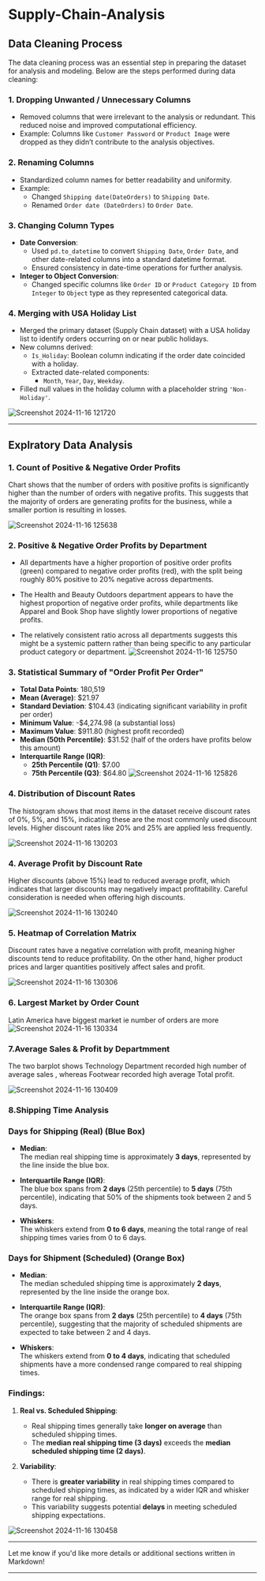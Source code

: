 # Supply-Chain-Analysis

 

## **Data Cleaning Process**

The data cleaning process was an essential step in preparing the dataset for analysis and modeling. Below are the steps performed during data cleaning:

### **1. Dropping Unwanted / Unnecessary Columns**
   - Removed columns that were irrelevant to the analysis or redundant. This reduced noise and improved computational efficiency.
   - Example: Columns like `Customer Password` or `Product Image` were dropped as they didn’t contribute to the analysis objectives.


### **2. Renaming Columns**
   - Standardized column names for better readability and uniformity.
   - Example:
     - Changed `Shipping date(DateOrders)` to `Shipping Date`.
     - Renamed `Order date (DateOrders)` to `Order Date`.

### **3. Changing Column Types**
   - **Date Conversion**:
     - Used `pd.to_datetime` to convert `Shipping Date`, `Order Date`, and other date-related columns into a standard datetime format.
     - Ensured consistency in date-time operations for further analysis.
   - **Integer to Object Conversion**:
     - Changed specific columns like `Order ID` or `Product Category ID` from `Integer` to `Object` type as they represented categorical data.

### **4. Merging with USA Holiday List**
   - Merged the primary dataset (Supply Chain dataset) with a USA holiday list to identify orders occurring on or near public holidays.
   - New columns derived:
     - `Is_Holiday`: Boolean column indicating if the order date coincided with a holiday.
     - Extracted date-related components:
       - `Month`, `Year`, `Day`, `Weekday`.
   - Filled null values in the holiday column with a placeholder string `'Non-Holiday'`.

![Screenshot 2024-11-16 121720](https://github.com/user-attachments/assets/291c05b4-4404-478d-8644-f1c9fa7c2b83)



---

## **Explratory Data Analysis**

### **1. Count of Positive & Negative Order Profits**
   Chart shows that the number of orders with positive profits is significantly higher than the 
   number of orders with negative profits. This suggests that the majority of orders are 
   generating profits for the business, while a smaller portion is resulting in losses.

   ![Screenshot 2024-11-16 125638](https://github.com/user-attachments/assets/d7f17bc8-51cc-4615-be51-27de71bab343)


### **2. Positive & Negative Order Profits by Department**
   
- All departments have a higher proportion of positive order profits (green) compared to negative order profits (red), with the split being roughly 80% positive to 20% negative across departments.

- The Health and Beauty Outdoors department appears to have the highest proportion of negative order profits, while departments like Apparel and Book Shop have slightly lower proportions of negative profits.

- The relatively consistent ratio across all departments suggests this might be a systemic pattern rather than being specific to any particular product category or department.
![Screenshot 2024-11-16 125750](https://github.com/user-attachments/assets/aeca1a28-ef10-4213-b8fa-73e51d39d06d)


### **3. Statistical Summary of "Order Profit Per Order"**

- **Total Data Points**: 180,519  
- **Mean (Average)**: $21.97  
- **Standard Deviation**: $104.43 (indicating significant variability in profit per order)  
- **Minimum Value**: -$4,274.98 (a substantial loss)  
- **Maximum Value**: $911.80 (highest profit recorded)  
- **Median (50th Percentile)**: $31.52 (half of the orders have profits below this amount)  
- **Interquartile Range (IQR)**:
  - **25th Percentile (Q1)**: $7.00  
  - **75th Percentile (Q3)**: $64.80
 ![Screenshot 2024-11-16 125826](https://github.com/user-attachments/assets/063902e5-712c-4aa0-9d46-3bdd5e1ca640)


### **4. Distribution of Discount Rates**
  The histogram shows that most items in the dataset receive discount rates of 0%, 5%, and 15%, indicating these are the most commonly used discount levels. Higher discount rates like 20% and 25% are applied less frequently.
  
![Screenshot 2024-11-16 130203](https://github.com/user-attachments/assets/adb496f9-7400-483d-aceb-9ac5f90e8237)

### **4. Average Profit by Discount Rate**
Higher discounts (above 15%) lead to reduced average profit, which indicates that larger discounts may negatively impact profitability. Careful consideration is needed when offering high discounts.

![Screenshot 2024-11-16 130240](https://github.com/user-attachments/assets/f27352bc-04bf-45ed-bfcd-9a631e89d3dd)

### **5. Heatmap of Correlation Matrix**
Discount rates have a negative correlation with profit, meaning higher discounts tend to reduce profitability. On the other hand, higher product prices and larger quantities positively affect sales and profit.


![Screenshot 2024-11-16 130306](https://github.com/user-attachments/assets/ac4a0f2a-7344-4e0d-8a4d-173b9955e6f6)

### **6. Largest Market by Order Count**
Latin America have biggest market ie number of orders are more
![Screenshot 2024-11-16 130334](https://github.com/user-attachments/assets/94b6ce10-a24b-4bd7-9e53-3426b3f68327)


### **7.Average Sales & Profit by Departmment**
   The two barplot shows Technology Department recorded high number of average sales , whereas Footwear recorded high average Total profit.

![Screenshot 2024-11-16 130409](https://github.com/user-attachments/assets/f60ce64c-58b4-4794-8371-86ebab1ab404)


### **8.Shipping Time Analysis**

### **Days for Shipping (Real) (Blue Box)**

- **Median**:  
  The median real shipping time is approximately **3 days**, represented by the line inside the blue box.  

- **Interquartile Range (IQR)**:  
  The blue box spans from **2 days** (25th percentile) to **5 days** (75th percentile), indicating that 50% of the shipments took between 2 and 5 days.  

- **Whiskers**:  
  The whiskers extend from **0 to 6 days**, meaning the total range of real shipping times varies from 0 to 6 days.  


### **Days for Shipment (Scheduled) (Orange Box)**

- **Median**:  
  The median scheduled shipping time is approximately **2 days**, represented by the line inside the orange box.  

- **Interquartile Range (IQR)**:  
  The orange box spans from **2 days** (25th percentile) to **4 days** (75th percentile), suggesting that the majority of scheduled shipments are expected to take between 2 and 4 days.  

- **Whiskers**:  
  The whiskers extend from **0 to 4 days**, indicating that scheduled shipments have a more condensed range compared to real shipping times.  


### **Findings**:

1. **Real vs. Scheduled Shipping**:  
   - Real shipping times generally take **longer on average** than scheduled shipping times.
   - The **median real shipping time (3 days)** exceeds the **median scheduled shipping time (2 days)**.  

2. **Variability**:  
   - There is **greater variability** in real shipping times compared to scheduled shipping times, as indicated by a wider IQR and whisker range for real shipping.  
   - This variability suggests potential **delays** in meeting scheduled shipping expectations.  


![Screenshot 2024-11-16 130458](https://github.com/user-attachments/assets/fb38b47d-94bd-4ae2-8f88-6c70dae68af4)

--- 

Let me know if you'd like more details or additional sections written in Markdown!

  






---



